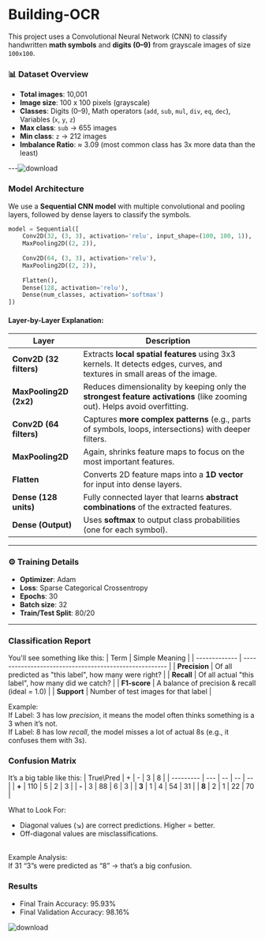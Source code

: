# Building-OCR

This project uses a Convolutional Neural Network (CNN) to classify handwritten **math symbols** and **digits (0–9)** from grayscale images of size `100x100`.

### 📊 Dataset Overview

* **Total images**: 10,001
* **Image size**: 100 x 100 pixels (grayscale)
* **Classes**: Digits (0–9), Math operators (`add`, `sub`, `mul`, `div`, `eq`, `dec`), Variables (`x`, `y`, `z`)
* **Max class**: `sub` → 655 images
* **Min class**: `z` → 212 images
* **Imbalance Ratio**: ≈ 3.09 (most common class has 3x more data than the least)

---![download](https://github.com/user-attachments/assets/f57b9400-3c90-4c11-8aab-495371fc04ac)


### Model Architecture

We use a **Sequential CNN model** with multiple convolutional and pooling layers, followed by dense layers to classify the symbols.

```python
model = Sequential([
    Conv2D(32, (3, 3), activation='relu', input_shape=(100, 100, 1)),
    MaxPooling2D((2, 2)),
    
    Conv2D(64, (3, 3), activation='relu'),
    MaxPooling2D((2, 2)),
    
    Flatten(),
    Dense(128, activation='relu'),
    Dense(num_classes, activation='softmax')
])
```

#### Layer-by-Layer Explanation:

| Layer                   | Description                                                                                                                |
| ----------------------- | -------------------------------------------------------------------------------------------------------------------------- |
| **Conv2D (32 filters)** | Extracts **local spatial features** using 3x3 kernels. It detects edges, curves, and textures in small areas of the image. |
| **MaxPooling2D (2x2)**  | Reduces dimensionality by keeping only the **strongest feature activations** (like zooming out). Helps avoid overfitting.  |
| **Conv2D (64 filters)** | Captures **more complex patterns** (e.g., parts of symbols, loops, intersections) with deeper filters.                     |
| **MaxPooling2D**        | Again, shrinks feature maps to focus on the most important features.                                                       |
| **Flatten**             | Converts 2D feature maps into a **1D vector** for input into dense layers.                                                 |
| **Dense (128 units)**   | Fully connected layer that learns **abstract combinations** of the extracted features.                                     |
| **Dense (Output)**      | Uses **softmax** to output class probabilities (one for each symbol).                                                      |

---

### ⚙️ Training Details

* **Optimizer**: Adam
* **Loss**: Sparse Categorical Crossentropy
* **Epochs**: 30
* **Batch size**: 32
* **Train/Test Split**: 80/20

---
### Classification Report
You'll see something like this:
| Term          | Simple Meaning                                         |
| ------------- | ------------------------------------------------------ |
| **Precision** | Of all predicted as "this label", how many were right? |
| **Recall**    | Of all actual "this label", how many did we catch?     |
| **F1-score**  | A balance of precision & recall (ideal = 1.0)          |
| **Support**   | Number of test images for that label                   |


Example:<br>
If Label: 3 has low *precision*, it means the model often thinks something is a 3 when it’s not.<br>
If Label: 8 has low *recall*, the model misses a lot of actual 8s (e.g., it confuses them with 3s).<br>

### Confusion Matrix
It’s a big table like this:
| True\Pred | +   | -  | 3  | 8  |
| --------- | --- | -- | -- | -- |
| **+**     | 110 | 5  | 2  | 3  |
| **-**     | 3   | 88 | 6  | 3  |
| **3**     | 1   | 4  | 54 | 31 |
| **8**     | 2   | 1  | 22 | 70 |

What to Look For:
 - Diagonal values (↘) are correct predictions. Higher = better.
 - Off-diagonal values are misclassifications.
<br>
Example Analysis: <br>
If 31 “3”s were predicted as “8” → that’s a big confusion. <br>


### Results

* Final Train Accuracy: 95.93%
* Final Validation Accuracy: 98.16%


![download](https://github.com/user-attachments/assets/a0944345-8c14-448d-8a6e-2c72b6f5d442)

